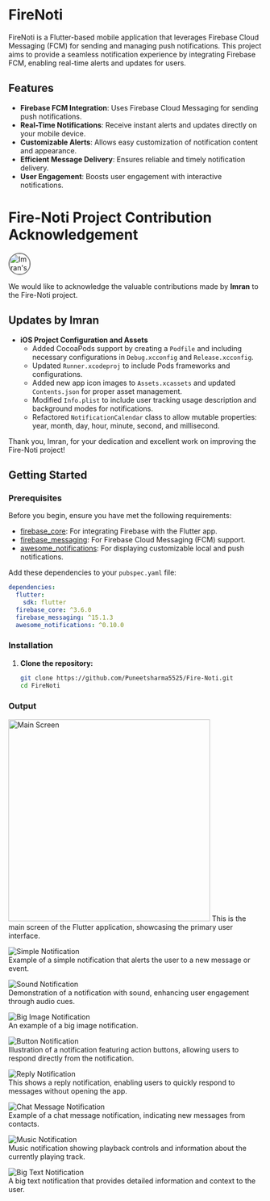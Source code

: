 # FireNoti

FireNoti is a Flutter-based mobile application that leverages Firebase Cloud Messaging (FCM) for sending and managing push notifications. This project aims to provide a seamless notification experience by integrating Firebase FCM, enabling real-time alerts and updates for users.

## Features

- **Firebase FCM Integration**: Uses Firebase Cloud Messaging for sending push notifications.
- **Real-Time Notifications**: Receive instant alerts and updates directly on your mobile device.
- **Customizable Alerts**: Allows easy customization of notification content and appearance.
- **Efficient Message Delivery**: Ensures reliable and timely notification delivery.
- **User Engagement**: Boosts user engagement with interactive notifications.

# Fire-Noti Project Contribution Acknowledgement

<p align="left">
  <img src="https://avatars.githubusercontent.com/u/76566013?v=4" alt="Imran's Avatar" width="40" height="40" style="border-radius:50%; border: 2px solid grey;">
</p>

We would like to acknowledge the valuable contributions made by **Imran** to the Fire-Noti project.

## Updates by Imran

- **iOS Project Configuration and Assets**
  - Added CocoaPods support by creating a `Podfile` and including necessary configurations in `Debug.xcconfig` and `Release.xcconfig`.
  - Updated `Runner.xcodeproj` to include Pods frameworks and configurations.
  - Added new app icon images to `Assets.xcassets` and updated `Contents.json` for proper asset management.
  - Modified `Info.plist` to include user tracking usage description and background modes for notifications.
  - Refactored `NotificationCalendar` class to allow mutable properties: year, month, day, hour, minute, second, and millisecond.

Thank you, Imran, for your dedication and excellent work on improving the Fire-Noti project!


## Getting Started

### Prerequisites

Before you begin, ensure you have met the following requirements:
- [firebase_core](https://pub.dev/packages/firebase_core): For integrating Firebase with the Flutter app.
- [firebase_messaging](https://pub.dev/packages/firebase_messaging): For Firebase Cloud Messaging (FCM) support.
- [awesome_notifications](https://pub.dev/packages/awesome_notifications): For displaying customizable local and push notifications.

Add these dependencies to your `pubspec.yaml` file:

```yaml
dependencies:
  flutter:
    sdk: flutter
  firebase_core: ^3.6.0
  firebase_messaging: ^15.1.3
  awesome_notifications: ^0.10.0
```
### Installation

1. **Clone the repository:**
   ```bash
   git clone https://github.com/Puneetsharma5525/Fire-Noti.git
   cd FireNoti
### Output

<img src="output/main_screen.png" alt="Main Screen" width="400" />
This is the main screen of the Flutter application, showcasing the primary user interface.

![Simple Notification](output/simple_notification.png)  
Example of a simple notification that alerts the user to a new message or event.

![Sound Notification](output/sound_notiifcation.png)  
Demonstration of a notification with sound, enhancing user engagement through audio cues.

![Big Image Notification](output/big_image.png)  
An example of a big image notification.

![Button Notification](output/button_notification.png)  
Illustration of a notification featuring action buttons, allowing users to respond directly from the notification.

![Reply Notification](output/reply_notification.png)  
This shows a reply notification, enabling users to quickly respond to messages without opening the app.

![Chat Message Notification](output/chat_message.png)  
Example of a chat message notification, indicating new messages from contacts.

![Music Notification](output/music_notification.png)  
Music notification showing playback controls and information about the currently playing track.

![Big Text Notification](output/big_text.png)  
A big text notification that provides detailed information and context to the user.
